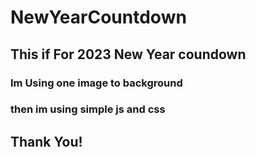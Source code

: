 # NewYearCountdown

## This if For 2023 New Year coundown 
### Im Using one image to background
### then im using simple js and css
## Thank You!
